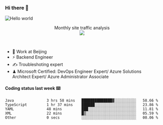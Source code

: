 ### Hi there 👋

<img src="https://raw.githubusercontent.com/sagar-viradiya/sagar-viradiya/master/resources/banner.png" alt="Hello world">
<p align="center"> 
 Monthly site traffic analysis <br/>
  <img src="https://profile-counter.glitch.me/youszoe/count.svg" />
</p>
<br/>

- 🍻 Work at Beijing 
- ⚡ Backend Engineer
- ✍️ Troubleshoting expert
- ♟  Microsoft Certified: DevOps Engineer Expert/ Azure Solutions Architect Expert/ Azure Administrator Associate

#### Coding status last week ⌨️

<!--START_SECTION:waka-->

```text
Java               3 hrs 58 mins   ██████████████▓░░░░░░░░░░   58.66 %
TypeScript         1 hr 37 mins    ██████░░░░░░░░░░░░░░░░░░░   23.86 %
YAML               48 mins         ███░░░░░░░░░░░░░░░░░░░░░░   11.81 %
XML                22 mins         █▒░░░░░░░░░░░░░░░░░░░░░░░   05.59 %
Other              0 secs          ░░░░░░░░░░░░░░░░░░░░░░░░░   00.06 %
```

<!--END_SECTION:waka-->

<br/>
<center><img src="http://ghchart.rshah.org/409ba5/yousazoe" alt="" /></center>


